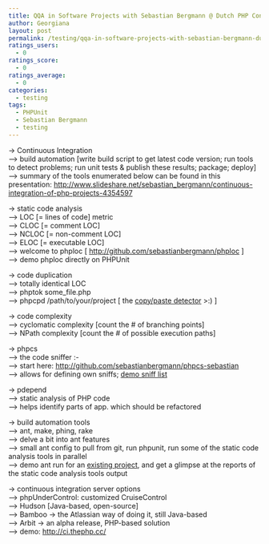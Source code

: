 ```yaml
---
title: QQA in Software Projects with Sebastian Bergmann @ Dutch PHP Conference | Part 2 | Notes
author: Georgiana
layout: post
permalink: /testing/qqa-in-software-projects-with-sebastian-bergmann-dutch-php-conference-part-2-notes/
ratings_users:
  - 0
ratings_score:
  - 0
ratings_average:
  - 0
categories:
  - testing
tags:
  - PHPUnit
  - Sebastian Bergmann
  - testing
---
```

-> Continuous Integration  
&#8212;> build automation [write build script to get latest code version; run tools to detect problems; run unit tests & publish these results; package; deploy]  
&#8212;> summary of the tools enumerated below can be found in this presentation: http://www.slideshare.net/sebastian_bergmann/continuous-integration-of-php-projects-4354597

-> static code analysis  
&#8212;> LOC [= lines of code] metric  
&#8212;> CLOC [= comment LOC]  
&#8212;> NCLOC [= non-comment LOC]  
&#8212;> ELOC [= executable LOC]  
&#8212;> welcome to phploc [ <http://github.com/sebastianbergmann/phploc> ]  
&#8212;> demo phploc directly on PHPUnit

-> code duplication  
&#8212;> totally identical LOC  
&#8212;> phptok some_file.php  
&#8212;> phpcpd /path/to/your/project [ the [copy/paste detector][1] >:) ]

-> code complexity  
&#8212;> cyclomatic complexity [count the # of branching points]  
&#8212;> NPath complexity [count the # of possible execution paths]

-> phpcs  
&#8212;> the code sniffer <img src="http://i2.wp.com/www.tekkie.ro/wp-includes/images/smilies/simple-smile.png?w=700" alt=":-)" class="wp-smiley" style="height: 1em; max-height: 1em;" data-recalc-dims="1" />  
&#8212;> start here: <http://github.com/sebastianbergmann/phpcs-sebastian>  
&#8212;> allows for defining own sniffs; [demo sniff list][2]

-> pdepend  
&#8212;> static analysis of PHP code  
&#8212;> helps identify parts of app. which should be refactored

-> build automation tools  
&#8212;> ant, make, phing, rake  
&#8212;> delve a bit into ant features  
&#8212;> small ant config to pull from git, run phpunit, run some of the static code analysis tools in parallel  
&#8212;> demo ant run for an [existing project][3], and get a glimpse at the reports of the static code analysis tools output

-> continuous integration server options  
&#8212;> phpUnderControl: customized CruiseControl  
&#8212;> Hudson [Java-based, open-source]  
&#8212;> Bamboo -> the Atlassian way of doing it, still Java-based  
&#8212;> Arbit -> an alpha release, PHP-based solution  
&#8212;> demo: <http://ci.thephp.cc/>

 [1]: http://github.com/sebastianbergmann/phpcpd
 [2]: http://github.com/sebastianbergmann/phpcs-sebastian/blob/master/SebastianCodingStandard.php
 [3]: http://github.com/sebastianbergmann/php-object-freezer